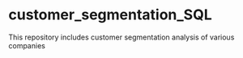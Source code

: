 # customer_segmentation_SQL
This repository includes customer segmentation analysis of various companies 
